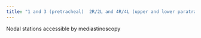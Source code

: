 ```yaml
---
title: "1 and 3 (pretracheal)  2R/2L and 4R/4L (upper and lower paratracheal, respectively)  7 (anterior subcarinal)"
---
```

Nodal stations accessible by mediastinoscopy

